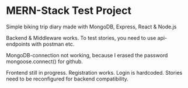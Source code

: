# MERN-Stack Test Project

Simple biking trip diary made with MongoDB, Express, React & Node.js

Backend & Middleware works. To test stories, you need to use api-endpoints with postman etc.

MongoDB-connection not working, because I erased the password mongoose.connect() for github.

Frontend still in progress. Registration works. Login is hardcoded. Stories need to be reconfigured for backend compatibility.
